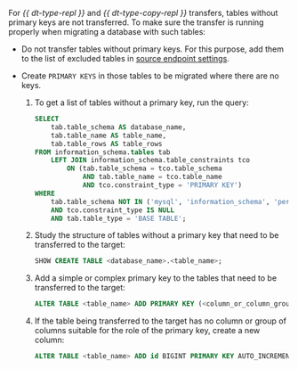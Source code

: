 For _{{ dt-type-repl }}_ and _{{ dt-type-copy-repl }}_ transfers, tables without primary keys are not transferred. To make sure the transfer is running properly when migrating a database with such tables:

* Do not transfer tables without primary keys. For this purpose, add them to the list of excluded tables in [source endpoint settings](../../data-transfer/operations/endpoint/source/mysql.md#additional-settings).

* Create `PRIMARY KEYS` in those tables to be migrated where there are no keys.

    1. To get a list of tables without a primary key, run the query:

        ```sql
        SELECT
            tab.table_schema AS database_name,
            tab.table_name AS table_name,
            tab.table_rows AS table_rows
        FROM information_schema.tables tab
            LEFT JOIN information_schema.table_constraints tco
                ON (tab.table_schema = tco.table_schema
                    AND tab.table_name = tco.table_name
                    AND tco.constraint_type = 'PRIMARY KEY')
        WHERE
            tab.table_schema NOT IN ('mysql', 'information_schema', 'performance_schema', 'sys')
            AND tco.constraint_type IS NULL
            AND tab.table_type = 'BASE TABLE';
        ```

    1. Study the structure of tables without a primary key that need to be transferred to the target:

        ```sql
        SHOW CREATE TABLE <database_name>.<table_name>;
        ```

    1. Add a simple or complex primary key to the tables that need to be transferred to the target:

        ```sql
        ALTER TABLE <table_name> ADD PRIMARY KEY (<column_or_column_group>);
        ```

    1. If the table being transferred to the target has no column or group of columns suitable for the role of the primary key, create a new column:

        ```sql
        ALTER TABLE <table_name> ADD id BIGINT PRIMARY KEY AUTO_INCREMENT;
        ```
